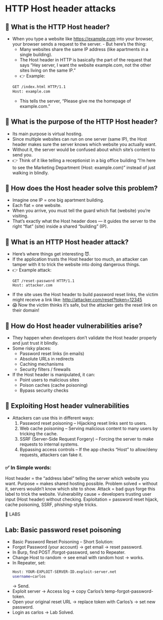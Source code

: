 # HTTP Host header attacks

## 🔹 What is the HTTP Host header?
- When you type a website like https://example.com into your browser, your browser sends a request to the server.   - But here’s the thing:
     - Many websites share the same IP address (like apartments in a single building).
     - The Host header in HTTP is basically the part of the request that says “Hey server, I want the website example.com, not the other sites living on the same IP.”
     - 👉 Example:
     ```bash 
     GET /index.html HTTP/1.1
     Host: example.com
    ```
    - This tells the server, “Please give me the homepage of example.com.”

## 🔹 What is the purpose of the HTTP Host header?
- Its main purpose is virtual hosting.
- Since multiple websites can run on one server (same IP), the Host header makes sure the server knows which website you actually want.
- Without it, the server would be confused about which site’s content to send you.
- 👉 Think of it like telling a receptionist in a big office building “I’m here to see the Marketing Department (Host: example.com)” instead of just walking in blindly.

## 🔹 How does the Host header solve this problem?
- Imagine one IP = one big apartment building.
- Each flat = one website.
- When you arrive, you must tell the guard which flat (website) you’re visiting.
- That’s exactly what the Host header does — it guides the server to the right “flat” (site) inside a shared “building” (IP).

## 🔹 What is an HTTP Host header attack?
- Here’s where things get interesting 😈.
- If the application trusts the Host header too much, an attacker can tamper with it to trick the website into doing dangerous things.
- 👉 Example attack:
    ```
    GET /reset-password HTTP/1.1
    Host: attacker.com
    ```
- If the site uses the Host header to build password reset links, the victim might receive a link like: http://attacker.com/reset?token=12345
- 😱 Now the victim thinks it’s safe, but the attacker gets the reset link on their domain!

## 🔹 How do Host header vulnerabilities arise?
- They happen when developers don’t validate the Host header properly and just trust it blindly.
- Some risky places:
    - Password reset links (in emails)
    - Absolute URLs in redirects
    - Caching mechanisms
    - Security filters / firewalls
- If the Host header is manipulated, it can:
    - Point users to malicious sites
    - Poison caches (cache poisoning)
    - Bypass security checks
##  🔹 Exploiting Host header vulnerabilities
- Attackers can use this in different ways:
  1. Password reset poisoning – Hijacking reset links sent to users.
  2. Web cache poisoning – Serving malicious content to many users by tricking the cache.
  3. SSRF (Server-Side Request Forgery) – Forcing the server to make requests to internal systems.
  4. Bypassing access controls – If the app checks “Host” to allow/deny requests, attackers can fake it.

### ✅ In Simple words:

Host header = the “address label” telling the server which website you want.
Purpose = makes shared hosting possible.
Problem solved = without it, servers wouldn’t know which site to show.
Attack = bad guys forge this label to trick the website.
Vulnerability cause = developers trusting user input (Host header) without checking.
Exploitation = password reset hijack, cache poisoning, SSRF, phishing-style tricks.



📜 LABS

## Lab: Basic password reset poisoning

- Basic Password Reset Poisoning – Short Solution:
- Forgot Password (your account) → get email → reset password.
- In Burp, find POST /forgot-password, send to Repeater.
- Change Host to random → see email with random host → works.
- In Repeater, set:
    ```bash
    Host: YOUR-EXPLOIT-SERVER-ID.exploit-server.net
    username=carlos
    ```
    → Send.
- Exploit server → Access log → copy Carlos’s temp-forgot-password-token.
- Open your original reset URL → replace token with Carlos’s → set new password.
- Login as carlos → Lab Solved.